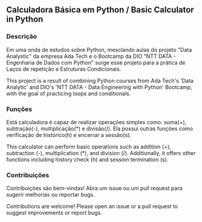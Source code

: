 ## Calculadora Básica em Python /  Basic Calculator in Python

### Descrição
Em uma onda de estudos sobre Python, mesclando aulas do projeto "Data Analystic" da empresa Ada Tech e o Bootcamp da DIO "NTT DATA - Engenharia de Dados com Python" surge esse projeto para a prática de Laços de repetição e Estruturas Condicionais.

This project is a result of combining Python courses from Ada Tech's 'Data Analytic' and DIO's 'NTT DATA - Data Engineering with Python' Bootcamp, with the goal of practicing loops and conditionals.

### Funções

Está calculadora é capaz de realizar operações simples como: soma(+), subtração(-), multiplicação(*) e divisão(/). Ela possuí outras funções como verificação de histórico(h) e encerrar a sessão(s).

This calculator can perform basic operations such as addition (+), subtraction (-), multiplication (*), and division (/). Additionally, it offers other functions including history check (h) and session termination (s).

### Contribuições
Contribuições são bem-vindas! Abra um issue ou um pull request para sugerir melhorias ou reportar bugs.

Contributions are welcome! Please open an issue or a pull request to suggest improvements or report bugs.
